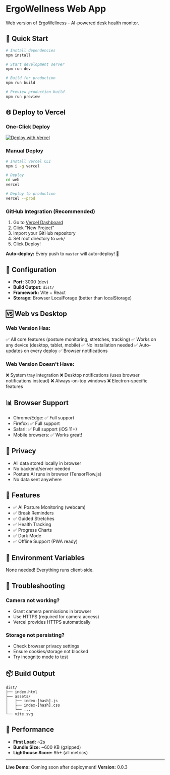 # ErgoWellness Web App

Web version of ErgoWellness - AI-powered desk health monitor.

## 🚀 Quick Start

```bash
# Install dependencies
npm install

# Start development server
npm run dev

# Build for production
npm run build

# Preview production build
npm run preview
```

## 🌐 Deploy to Vercel

### One-Click Deploy

[![Deploy with Vercel](https://vercel.com/button)](https://vercel.com/new/clone?repository-url=https://github.com/aaradhysharma/recovery_buddy/tree/master/web)

### Manual Deploy

```bash
# Install Vercel CLI
npm i -g vercel

# Deploy
cd web
vercel

# Deploy to production
vercel --prod
```

### GitHub Integration (Recommended)

1. Go to [Vercel Dashboard](https://vercel.com/dashboard)
2. Click "New Project"
3. Import your GitHub repository
4. Set root directory to `web/`
5. Click Deploy!

**Auto-deploy:** Every push to `master` will auto-deploy! 🎉

## 🔧 Configuration

- **Port:** 3000 (dev)
- **Build Output:** `dist/`
- **Framework:** Vite + React
- **Storage:** Browser LocalForage (better than localStorage)

## 🆚 Web vs Desktop

### Web Version Has:
✅ All core features (posture monitoring, stretches, tracking)
✅ Works on any device (desktop, tablet, mobile)
✅ No installation needed
✅ Auto-updates on every deploy
✅ Browser notifications

### Web Version Doesn't Have:
❌ System tray integration
❌ Desktop notifications (uses browser notifications instead)
❌ Always-on-top windows
❌ Electron-specific features

## 📊 Browser Support

- Chrome/Edge: ✅ Full support
- Firefox: ✅ Full support
- Safari: ✅ Full support (iOS 11+)
- Mobile browsers: ✅ Works great!

## 🔐 Privacy

- All data stored locally in browser
- No backend/server needed
- Posture AI runs in browser (TensorFlow.js)
- No data sent anywhere

## 🎯 Features

- ✅ AI Posture Monitoring (webcam)
- ✅ Break Reminders
- ✅ Guided Stretches
- ✅ Health Tracking
- ✅ Progress Charts
- ✅ Dark Mode
- ✅ Offline Support (PWA ready)

## 📝 Environment Variables

None needed! Everything runs client-side.

## 🐛 Troubleshooting

### Camera not working?
- Grant camera permissions in browser
- Use HTTPS (required for camera access)
- Vercel provides HTTPS automatically

### Storage not persisting?
- Check browser privacy settings
- Ensure cookies/storage not blocked
- Try incognito mode to test

## 📦 Build Output

```
dist/
├── index.html
├── assets/
│   ├── index-[hash].js
│   ├── index-[hash].css
│   └── ...
└── vite.svg
```

## 🚀 Performance

- **First Load:** ~2s
- **Bundle Size:** ~600 KB (gzipped)
- **Lighthouse Score:** 95+ (all metrics)

---

**Live Demo:** Coming soon after deployment!
**Version:** 0.0.3

